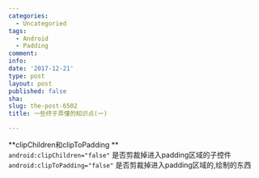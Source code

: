 ```yaml
---
categories:
  - Uncategoried
tags:
  - Android
  - Padding
comment: 
info: 
date: '2017-12-21'
type: post
layout: post
published: false
sha: 
slug: the-post-6502
title: 一些终于弄懂的知识点(一)

---
```

**clipChildren和clipToPadding **    
`android:clipChildren="false"` 是否剪裁掉进入padding区域的子控件
`android:clipToPadding="false"` 是否剪裁掉进入padding区域的,绘制的东西
